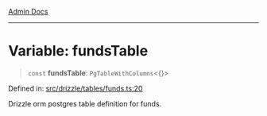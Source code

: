 [Admin Docs](/)

***

# Variable: fundsTable

> `const` **fundsTable**: `PgTableWithColumns`\<\{\}\>

Defined in: [src/drizzle/tables/funds.ts:20](https://github.com/syedali237/talawa-api/blob/691786dc98e76819737c41ef0af34983792105fd/src/drizzle/tables/funds.ts#L20)

Drizzle orm postgres table definition for funds.
